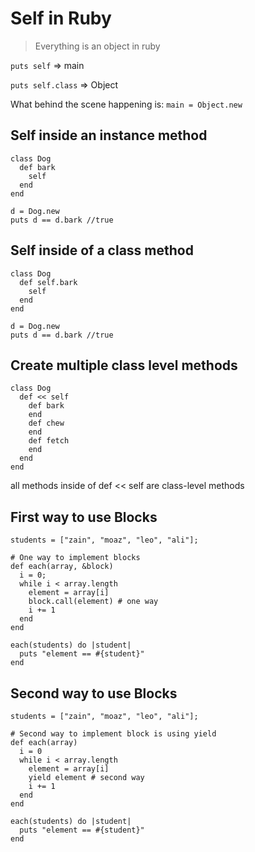 # Self in Ruby

> Everything is an object in ruby

`puts self`
=> main

`puts self.class`
=> Object

What behind the scene happening is: 
`main = Object.new`

## Self inside an instance method

```
class Dog
  def bark
    self
  end
end

d = Dog.new
puts d == d.bark //true
```

## Self inside of a class method

```
class Dog
  def self.bark
    self
  end
end

d = Dog.new
puts d == d.bark //true
```

## Create multiple class level methods

```
class Dog
  def << self
    def bark
    end
    def chew
    end
    def fetch
    end
  end
end
```
all methods inside of def << self are class-level methods

## First way to use Blocks

```
students = ["zain", "moaz", "leo", "ali"];

# One way to implement blocks
def each(array, &block) 
  i = 0;
  while i < array.length
    element = array[i]
    block.call(element) # one way
    i += 1
  end
end

each(students) do |student|
  puts "element == #{student}"
end
```

## Second way to use Blocks

```
students = ["zain", "moaz", "leo", "ali"];

# Second way to implement block is using yield
def each(array)
  i = 0
  while i < array.length
    element = array[i]
    yield element # second way
    i += 1
  end
end

each(students) do |student|
  puts "element == #{student}"
end
```




